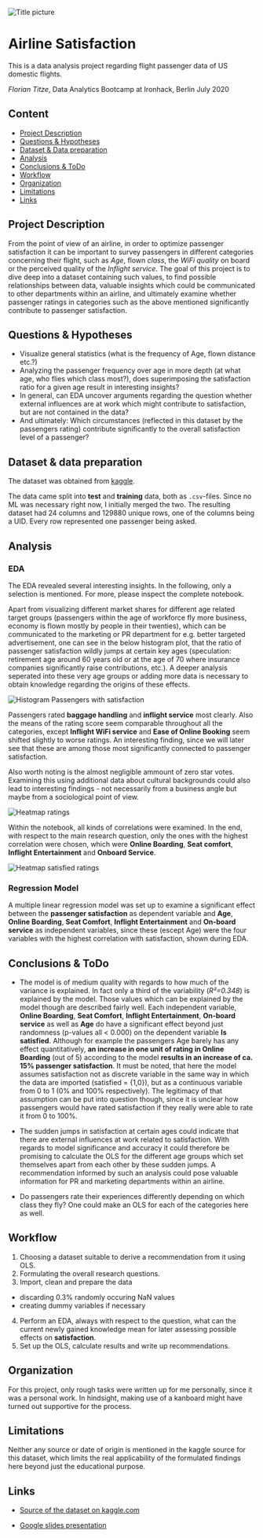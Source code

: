 
![Title picture](./img/notebook_title_picture.jpg)

# Airline Satisfaction

This is a data analysis project regarding flight passenger data of US domestic flights.

*Florian Titze*, Data Analytics Bootcamp at Ironhack, Berlin July 2020

## Content
- [Project Description](#project-description)
- [Questions & Hypotheses](#questions-hypotheses)
- [Dataset & Data preparation](#dataset-data-preparation)
- [Analysis](#analysis)
- [Conclusions & ToDo](#conclusions-todo)
- [Workflow](#workflow)
- [Organization](#organization)
- [Limitations](#limitations)
- [Links](#links)

## Project Description

From the point of view of an airline, in order to optimize passenger satisfaction it can be important to survey passengers in different categories concerning their flight, such as *Age*, flown *class*, the *WiFi quality* on board or the perceived quality of the *Inflight service*. The goal of this project is to dive deep into a dataset containing such values, to find possible relationships between data, valuable insights which could be communicated to other departments within an airline, and ultimately examine whether passenger ratings in categories such as the above mentioned significantly contribute to passenger satisfaction.

## Questions & Hypotheses

* Visualize general statistics (what is the frequency of Age, flown distance etc.?)
* Analyzing the passenger frequency over age in more depth (at what age, who flies which class most?), does superimposing the satisfaction ratio for a given age result in interesting insights?
* In general, can EDA uncover arguments regarding the question whether external influences are at work which might contribute to satisfaction, but are not contained in the data?
* And ultimately: Which circumstances (reflected in this dataset by the passengers rating) contribute significantly to the overall satisfaction level of a passenger?

## Dataset & data preparation

The dataset was obtained from [kaggle](https://www.kaggle.com/teejmahal20/airline-passenger-satisfaction).

The data came split into **test** and **training** data, both as `.csv`-files. Since no ML was necessary right now, I initially merged the two. The resulting dataset had 24 columns and 129880 unique rows, one of the columns being a UID. Every row represented one passenger being asked.

## Analysis

### EDA

The EDA revealed several interesting insights. In the following, only a selection is mentioned. For more, please inspect the complete notebook.

Apart from visualizing different market shares for different age related target groups (passengers within the age of workforce fly more business, economy is flown mostly by people in their twenties), which can be communicated to the marketing or PR department for e.g. better targeted advertisement, one can see in the below histogram plot, that the ratio of passenger satisfaction wildly jumps at certain key ages (speculation: retirement age around 60 years old or at the age of 70 where insurance companies significantly raise contributions, etc.). A deeper analysis seperated into these very age groups or adding more data is necessary to obtain knowledge regarding the origins of these effects.

![Histogram Passengers with satisfaction](./img/plot_hist_passengers_with_satisfaction.png)

Passengers rated **baggage handling** and **inflight service** most clearly. Also the means of the rating score seem comparable throughout all the categories, except **Inflight WiFi service** and **Ease of Online Booking** seem shifted slightly to worse ratings. An interesting finding, since we will later see that these are among those most significantly connected to passenger satisfaction.

Also worth noting is the almost negligible ammount of zero star votes. Examining this using additional data about cultural backgrounds could also lead to interesting findings - not necessarily from a business angle but maybe from a sociological point of view.

![Heatmap ratings](./img/plot_heatmap_ratings.png)

Within the notebook, all kinds of correlations were examined. In the end, with respect to the main research question, only the ones with the highest correlation were chosen, which were **Online Boarding**, **Seat comfort**, **Inflight Entertainment** and **Onboard Service**.

![Heatmap satisfied ratings](./img/plot_heatmap_corr_issat.png)


### Regression Model

A multiple linear regression model was set up to examine a significant effect between the **passenger satisfaction** as dependent variable and **Age**, **Online Boarding**, **Seat Comfort**, **Inflight Entertainment** and **On-board service** as independent variables, since these (escept Age) were the four variables with the highest correlation with satisfaction, shown during EDA.

## Conclusions & ToDo

* The model is of medium quality with regards to how much of the variance is explained. In fact only a third of the variability (*R²=0.348*) is explained by the model. Those values which can be explained by the model though are described fairly well. Each independent variable, **Online Boarding**, **Seat Comfort**, **Inflight Entertainment**, **On-board service** as well as **Age** do have a significant effect beyond just randomness (p-values all < 0.000) on the dependent variable **Is satisfied**. Although for example the passengers Age barely has any effect quantitatively, **an increase in one unit of rating in Online Boarding** (out of 5) according to the model **results in an increase of ca. 15% passenger satisfaction**. It must be noted, that here the model assumes satisfaction not as discrete variable in the same way in which the data are imported (satisfied = {1,0}), but as a continuous variable from 0 to 1 (0% and 100% respectively). The legitimacy of that assumption can be put into question though, since it is unclear how passengers would have rated satisfaction if they really were able to rate it from 0 to 100%.

* The sudden jumps in satisfaction at certain ages could indicate that there are external influences at work related to satisfaction. With regards to model significance and accuracy it could therefore be promising to calculate the OLS for the different age groups which set themselves apart from each other by these sudden jumps. A recommendation informed by such an analysis could pose valuable information for PR and marketing departments within an airline.

* Do passengers rate their experiences differently depending on which class they fly? One could make an OLS for each of the categories here as well.

## Workflow

1. Choosing a dataset suitable to derive a recommendation from it using OLS.
2. Formulating the overall research questions.
3. Import, clean and prepare the data
  * discarding 0.3% randomly occuring NaN values
  * creating dummy variables if necessary
4. Perform an EDA, always with respect to the question, what can the current newly gained knowledge mean for later assessing possible effects on **satisfaction**.
5. Set up the OLS, calculate results and write up recommendations.

## Organization

For this project, only rough tasks were written up for me personally, since it was a personal work. In hindsight, making use of a kanboard might have turned out supportive for the process.

## Limitations

Neither any source or date of origin is mentioned in the kaggle source for this dataset, which limits the real applicability of the formulated findings here beyond just the educational purpose.

## Links

* [Source of the dataset on kaggle.com](https://www.kaggle.com/teejmahal20/airline-passenger-satisfaction)

* [Google slides presentation](https://docs.google.com/presentation/d/1eoOu_bpFJgjXxqivmLKKIDXEaO_8hfE9F7H6mdePJuM/edit?usp=sharing)
